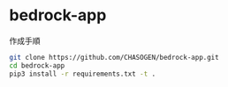 # bedrock-app
作成手順
```bash
git clone https://github.com/CHASOGEN/bedrock-app.git
cd bedrock-app
pip3 install -r requirements.txt -t .
```